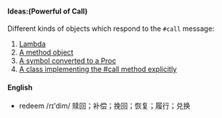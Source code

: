 #### Ideas:(Powerful of Call)

Different kinds of objects which respond to the `#call` message:
1. [Lambda](035_callable.rb)
2. [A method object](035_callable_method.rb)
3. [A symbol converted to a Proc](035_callable_proc.rb)
4. [A class implementing the #call method explicitly](035_callable_class.rb)


#### English 
* redeem /rɪ'dim/ 赎回；补偿；挽回；恢复；履行；兑换
